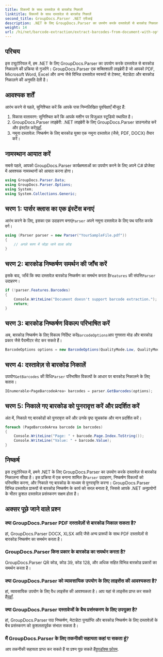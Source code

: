 ```yaml
---
title: विकल्पों के साथ दस्तावेज़ से बारकोड निकालें
linktitle: विकल्पों के साथ दस्तावेज़ से बारकोड निकालें
second_title: GroupDocs.Parser .NET एपीआई
description: .NET के लिए GroupDocs.Parser का उपयोग करके दस्तावेज़ों से बारकोड निकालना सीखें। कोड उदाहरणों और FAQ के साथ व्यापक ट्यूटोरियल।
weight: 14
url: /hi/net/barcode-extraction/extract-barcodes-from-document-with-options/
---
```

## परिचय
इस ट्यूटोरियल में, हम .NET के लिए GroupDocs.Parser का उपयोग करके दस्तावेज़ से बारकोड निकालने की प्रक्रिया से गुजरेंगे। GroupDocs.Parser एक शक्तिशाली लाइब्रेरी है जो आपको PDF, Microsoft Word, Excel और अन्य जैसे विभिन्न दस्तावेज़ स्वरूपों से टेक्स्ट, मेटाडेटा और बारकोड निकालने की अनुमति देती है।
## आवश्यक शर्तें
आरंभ करने से पहले, सुनिश्चित करें कि आपके पास निम्नलिखित पूर्वापेक्षाएँ मौजूद हैं:
1. विकास वातावरण: सुनिश्चित करें कि आपके मशीन पर विजुअल स्टूडियो स्थापित है।
2.  GroupDocs.Parser लाइब्रेरी: .NET लाइब्रेरी के लिए GroupDocs.Parser डाउनलोड करें और इंस्टॉल करें[यहाँ](https://releases.groupdocs.com/parser/net/).
3. नमूना दस्तावेज़: निष्कर्षण के लिए बारकोड युक्त एक नमूना दस्तावेज़ (जैसे, PDF, DOCX) तैयार करें।

## नामस्थान आयात करें
सबसे पहले, आपको GroupDocs.Parser कार्यक्षमताओं का उपयोग करने के लिए अपने C# प्रोजेक्ट में आवश्यक नामस्थानों को आयात करना होगा।
```csharp
using GroupDocs.Parser.Data;
using GroupDocs.Parser.Options;
using System;
using System.Collections.Generic;
```
## चरण 1: पार्सर क्लास का एक इंस्टेंस बनाएं
 आरंभ करने के लिए, इसका एक उदाहरण बनाएं`Parser` अपने नमूना दस्तावेज़ के लिए पथ पारित करके वर्ग।
```csharp
using (Parser parser = new Parser("YourSampleFile.pdf"))
{
    // अगले चरण में जोड़ा जाने वाला कोड
}
```
## चरण 2: बारकोड निष्कर्षण समर्थन की जाँच करें
 इसके बाद, जाँचें कि क्या दस्तावेज़ बारकोड निष्कर्षण का समर्थन करता है`Features` की संपत्ति`Parser` उदाहरण।
```csharp
if (!parser.Features.Barcodes)
{
    Console.WriteLine("Document doesn't support barcode extraction.");
    return;
}
```
## चरण 3: बारकोड निष्कर्षण विकल्प परिभाषित करें
 अब, बारकोड निष्कर्षण के लिए विकल्प निर्दिष्ट करें`BarcodeOptions`आप गुणवत्ता मोड और बारकोड प्रकार जैसे पैरामीटर सेट कर सकते हैं।
```csharp
BarcodeOptions options = new BarcodeOptions(QualityMode.Low, QualityMode.Low, "QR");
```
## चरण 4: दस्तावेज़ से बारकोड निकालें
 उपयोग`GetBarcodes` की विधि`Parser` परिभाषित विकल्पों के आधार पर बारकोड निकालने के लिए क्लास।
```csharp
IEnumerable<PageBarcodeArea> barcodes = parser.GetBarcodes(options);
```
## चरण 5: निकाले गए बारकोड को पुनरावृत्त करें और प्रदर्शित करें
अंत में, निकाले गए बारकोडों को पुनरावृत्त करें और उनके पृष्ठ सूचकांक और मान प्रदर्शित करें।
```csharp
foreach (PageBarcodeArea barcode in barcodes)
{
    Console.WriteLine("Page: " + barcode.Page.Index.ToString());
    Console.WriteLine("Value: " + barcode.Value);
}
```

## निष्कर्ष
 इस ट्यूटोरियल में, हमने .NET के लिए GroupDocs.Parser का उपयोग करके दस्तावेज़ से बारकोड निकालना सीखा है। इस प्रक्रिया में एक बनाना शामिल है`Parser` उदाहरण, निष्कर्षण विकल्पों को परिभाषित करना, और निकाले गए बारकोड के माध्यम से पुनरावृत्ति करना। GroupDocs.Parser विभिन्न दस्तावेज़ प्रारूपों से बारकोड निष्कर्षण के कार्य को सरल बनाता है, जिससे आपके .NET अनुप्रयोगों के भीतर कुशल दस्तावेज़ प्रसंस्करण सक्षम होता है।

## अक्सर पूछे जाने वाले प्रश्न
### क्या GroupDocs.Parser PDF दस्तावेज़ों से बारकोड निकाल सकता है?
हां, GroupDocs.Parser DOCX, XLSX आदि जैसे अन्य प्रारूपों के साथ PDF दस्तावेज़ों से बारकोड निष्कर्षण का समर्थन करता है।
### GroupDocs.Parser किस प्रकार के बारकोड का समर्थन करता है?
GroupDocs.Parser QR कोड, कोड 39, कोड 128, और अधिक सहित विभिन्न बारकोड प्रकारों का समर्थन करता है।
### क्या GroupDocs.Parser को व्यावसायिक उपयोग के लिए लाइसेंस की आवश्यकता है?
 हां, व्यावसायिक उपयोग के लिए वैध लाइसेंस की आवश्यकता है। आप यहां से लाइसेंस प्राप्त कर सकते हैं[यहाँ](https://purchase.groupdocs.com/buy).
### क्या GroupDocs.Parser दस्तावेजों के बैच प्रसंस्करण के लिए उपयुक्त है?
हां, GroupDocs.Parser पाठ निष्कर्षण, मेटाडेटा पुनर्प्राप्ति और बारकोड निष्कर्षण के लिए दस्तावेज़ों के बैच प्रसंस्करण को कुशलतापूर्वक संभाल सकता है।
### मैं GroupDocs.Parser के लिए तकनीकी सहायता कहां पा सकता हूं?
 आप तकनीकी सहायता प्राप्त कर सकते हैं या प्रश्न पूछ सकते हैं[ग्रुपडॉक्स फ़ोरम](https://forum.groupdocs.com/c/parser/17).